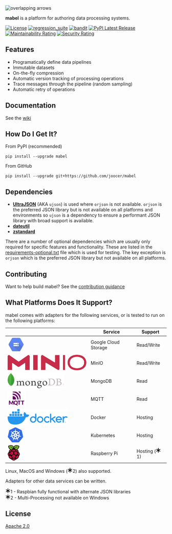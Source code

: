 <img align="centre" alt="overlapping arrows" height="92" src="https://raw.githubusercontent.com/joocer/mabel/main/icons/mabel.svg" />

**mabel** is a platform for authoring data processing systems.

[![License](https://img.shields.io/badge/License-Apache%202.0-blue.svg)](https://github.com/joocer/mabel/blob/master/LICENSE)
[![regression_suite](https://github.com/joocer/mabel/actions/workflows/regression_suite.yaml/badge.svg)](https://github.com/joocer/mabel/actions/workflows/regression_suite.yaml)
[![bandit](https://github.com/joocer/mabel/actions/workflows/bandit.yaml/badge.svg)](https://github.com/joocer/mabel/actions/workflows/bandit.yaml)
[![PyPI Latest Release](https://img.shields.io/pypi/v/mabel.svg)](https://pypi.org/project/mabel/)
[![Maintainability Rating](https://sonarcloud.io/api/project_badges/measure?project=joocer_mabel&metric=sqale_rating)](https://sonarcloud.io/dashboard?id=joocer_mabel)
[![Security Rating](https://sonarcloud.io/api/project_badges/measure?project=joocer_mabel&metric=security_rating)](https://sonarcloud.io/dashboard?id=joocer_mabel)

## Features

-  Programatically define data pipelines
-  Immutable datasets
-  On-the-fly compression
-  Automatic version tracking of processing operations
-  Trace messages through the pipeline (random sampling)
-  Automatic retry of operations

## Documentation

See the [wiki](https://github.com/joocer/mabel/wiki)

## How Do I Get It?

From PyPI (recommended)
~~~
pip install --upgrade mabel
~~~
From GitHub
~~~
pip install --upgrade git+https://github.com/joocer/mabel
~~~

## Dependencies

-  **[UltraJSON](https://github.com/ultrajson/ultrajson)** (AKA `ujson`) is used where `orjson` is not available. `orjson` is the preferred JSON library but is not available on all platforms and environments so `ujson` is a dependency to ensure a performant JSON library with broad support is available.  
-  **[dateutil](https://dateutil.readthedocs.io/en/stable/)**
-  **[zstandard](https://github.com/indygreg/python-zstandard)**

There are a number of optional dependencies which are usually only required for specific features and functionality. These are listed in the [requirements-optional.txt](requirements-optional.txt) file which is used for testing. The key exception is `orjson` which is the preferred JSON library but not available on all platforms.

## Contributing

Want to help build mabel? See the [contribution guidance](CONTRIBUTING.md)

## What Platforms Does It Support?

mabel comes with adapters for the following services, or is tested to run on the following platforms:

| | Service | Support
|-- |-- |-- 
| <img align="centre" alt="Google Cloud Storage" height="48" src="icons/gcs-logo.png" /> | Google Cloud Storage |  Read/Write
| <img align="centre" alt="MinIo" height="48" src="icons/minio-logo.png" /> | MinIO | Read/Write
| <img align="centre" alt="MongoDB" height="48" src="icons/mongodb-logo.png" /> | MongoDB | Read
| <img align="centre" alt="MQTT" height="48" src="icons/mqtt-logo.png" /> | MQTT | Read
| <img align="centre" alt="Docker" height="48" src="icons/docker-logo.png" /> | Docker | Hosting
| <img align="centre" alt="Kubernetes" height="48" src="icons/kubernetes-logo.svg" /> | Kubernetes | Hosting
| <img align="centre" alt="Raspberry Pi" height="48" src="icons/raspberry-pi-logo.svg" /> | Raspberry Pi | Hosting (<img align="centre" alt="Notice" height="16" src="icons/note.svg" />1)

Linux, MacOS and Windows (<img align="centre" alt="Notice" height="16" src="icons/note.svg" />2) also supported.

Adapters for other data services can be written. 

<img align="centre" alt="Notice" height="16" src="icons/note.svg" />1 - Raspbian fully functional with alternate JSON libraries  
<img align="centre" alt="Notice" height="16" src="icons/note.svg" />2 - Multi-Processing not available on Windows

## License
[Apache 2.0](LICENSE)